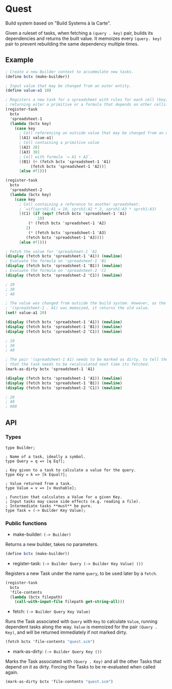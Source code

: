 # Quest

Build system based on "Build Systems à la Carte".

Given a ruleset of tasks, when fetching a `(query . key)` pair, builds its dependencies and returns the built value.
It memoizes every `(query. key)` pair to prevent rebuilding the same dependency multiple times.

## Example

```scheme
; Create a new Builder context to accummulate new tasks.
(define bctx (make-builder))

; Input value that may be changed from an outer entity.
(define value-a1 10)

; Registers a new task for a spreadsheet with rules for each cell (key),
; returning eiter a primitive or a formula that depends on other cells.
(register-task
  bctx
  'spreadsheet-1
  (lambda (bctx key)
    (case key
      ; Cell referencing an outside value that may be changed from an outer entity.
      [(A1) value-a1]
      ; Cell containing a primitive value
      [(A2) 20]
      [(A3) 30]
      ; Cell with formula `= A1 + A2`.
      [(B1) (+ (fetch bctx 'spreadsheet-1 'A1)
	       (fetch bctx 'spreadsheet-1 'A2))]
      [else #f])))

(register-task
  bctx
  'spreadsheet-2
  (lambda (bctx key)
    (case key
      ; Cell containing a reference to another spreadsheet.
      ; `=if(sprsh1:A1 = 10, sprsh1:A2 * 2, sprsh1:A3 * sprsh1:A3)
      [(C1) (if (eqv? (fetch bctx 'spreadsheet-1 'A1)
		      10)
	      (* (fetch bctx 'spreadsheet-1 'A2)
		 2)
	      (* (fetch bctx 'spreadsheet-1 'A3)
		 (fetch bctx 'spreadsheet-1 'A3)))]
      [else #f])))

; Fetch the value for 'spreadsheet-1 'A1
(display (fetch bctx 'spreadsheet-1 'A1)) (newline)
; Evaluate the formula on 'spreadsheet-1 'B1
(display (fetch bctx 'spreadsheet-1 'B1)) (newline)
; Evaluate the formula on 'spreadsheet-2 'C1
(display (fetch bctx 'spreadsheet-2 'C1)) (newline)

; 10
; 30
; 40

; The value was changed from outside the build system. However, as the pair
; '(spreadsheet-1 . A1) was memoized, it returns the old value.
(set! value-a1 20)

(display (fetch bctx 'spreadsheet-1 'A1)) (newline)
(display (fetch bctx 'spreadsheet-1 'B1)) (newline)
(display (fetch bctx 'spreadsheet-2 'C1)) (newline)

; 10
; 30
; 40

; The pair '(spreadsheet-1 A1) needs to be marked as dirty, to tell the build system
; that the task needs to be recalculated next time its fetched.
(mark-as-dirty bctx 'spreadsheet-1 'A1)

(display (fetch bctx 'spreadsheet-1 'A1)) (newline)
(display (fetch bctx 'spreadsheet-1 'B1)) (newline)
(display (fetch bctx 'spreadsheet-2 'C1)) (newline)

; 20
; 40
; 900
```

## API

### Types

```text
type Builder;

; Name of a task, ideally a symbol.
type Query = q => [q Eq?];

; Key given to a task to calculate a value for the query.
type Key = k => [k Equal?];

; Value returned from a task.
type Value = v => [v Hashable];

; Function that calculates a Value for a given Key.
; Input tasks may cause side effects (e.g. reading a file).
; Intermediate tasks **must** be pure.
type Task = (-> Builder Key Value);
```

### Public functions

* make-builder: `(-> Builder)`

Returns a new builder, takes no parameters.

```scheme
(define bctx (make-builder))
```
* register-task: `(-> Builder Query (-> Builder Key Value) ())`

Registers a new Task under the name `query`, to be used later by a `fetch`.

```scheme
(register-task
  bctx
  'file-contents
  (lambda (bctx filepath)
    (call-with-input-file filepath get-string-all)))
```

* fetch: `(-> Builder Query Key Value)`

Runs the Task associated with `Query` with `Key` to calculate `Value`, running dependent tasks along the way.
`Value` is memoized for the pair `(Query . Key)`, and will be returned immediately if not marked dirty.

```scheme
(fetch bctx 'file-contents "quest.scm")
```

* mark-as-dirty: `(-> Builder Query Key ())`

Marks the Task associated with `(Query . Key)` and all the other Tasks that depend on it as dirty. Forcing
the Tasks to be re-evaluated when called again.

```scheme
(mark-as-dirty bctx 'file-contents "quest.scm")
```

